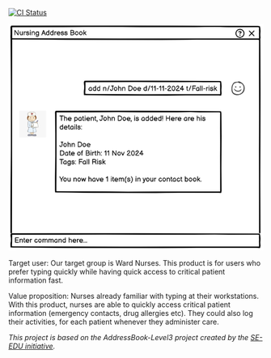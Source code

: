 [![CI Status](https://github.com/se-edu/addressbook-level3/workflows/Java%20CI/badge.svg)](https://github.com/se-edu/addressbook-level3/actions)

![Ui](docs/images/Ui.png)

Target user:
Our target group is Ward Nurses. This product is for users who prefer typing quickly while having quick access to critical patient information fast.

Value proposition:
Nurses already familiar with typing at their workstations. With this product, nurses are able to quickly access critical patient information (emergency contacts, drug allergies etc). They could also log their activities, for each patient whenever they administer care.

_This project is based on the AddressBook-Level3 project created by the [SE-EDU initiative](https://se-education.org)._
